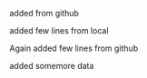 added from github


added few lines from local


Again added few lines from github


added somemore data
